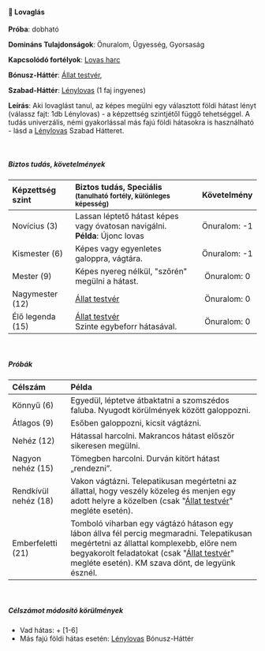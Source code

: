 #### 🔵 Lovaglás

**Próba**: dobható

**Domináns Tulajdonságok**: Önuralom, Ügyesség, Gyorsaság

**Kapcsolódó fortélyok**: [Lovas harc](../fortelyok.harci/lovas_harc.md)

**Bónusz-Háttér**: [Állat testvér](../043_bonusz_hatterek.md#-állat-testvér), 

**Szabad-Háttér**: [Lénylovas](../043_bonusz_hatterek.md#-lénylovas-faj-neve) (1 faj ingyenes)

**Leírás**:  Aki lovaglást tanul, az képes megülni egy választott földi hátast lényt (válassz fajt: 1db Lénylovas) - a képzettség szintjétől függő tehetséggel. A tudás univerzális, némi gyakorlással más fajú földi hátasokra is használható - lásd a [Lénylovas](../043_bonusz_hatterek.md#-lénylovas-faj-neve) Szabad Hátteret.

<br />

##### Biztos tudás, követelmények

| Képzettség szint | Biztos tudás, Speciális <br /><sub>(tanulható fortély, különleges  képesség)</sub>                 |    Követelmény    |
| :--------------- | :------------------------------------------------------------------------------------------------- | :---------------: |
| Novícius (3)     | Lassan léptető hátast képes vagy óvatosan navigálni.<br />**Példa**: Újonc lovas                   | Önuralom:&nbsp;-1 |
| Kismester (6)    | Képes vagy egyenletes galoppra, vágtára.                                                           | Önuralom:&nbsp;-1 |
| Mester (9)       | Képes nyereg nélkül, "szőrén" megülni a hátast.                                                    | Önuralom:&nbsp;0  |
| Nagymester (12)  | [Állat testvér](../043_bonusz_hatterek.md#-állat-testvér)                                | Önuralom:&nbsp;0  |
| Élő legenda (15) | [Állat testvér](../043_bonusz_hatterek.md#-állat-testvér)<br>Szinte egybeforr hátasával. | Önuralom:&nbsp;0  |

<br />

##### Próbák

| Célszám              | Példa                                                                                                                                                                                                                                                                                         |
| :------------------- | :-------------------------------------------------------------------------------------------------------------------------------------------------------------------------------------------------------------------------------------------------------------------------------------------- |
| Könnyű       (6)     | Egyedül, léptetve átbaktatni a szomszédos faluba. Nyugodt körülmények között galoppozni.                                                                                                                                                                                                      |
| Átlagos      (9)     | Esőben galoppozni, kicsit vágtázni.                                                                                                                                                                                                                                                           |
| Nehéz        (12)    | Hátassal harcolni. Makrancos hátast először sikeresen megülni.                                                                                                                                                                                                                                |
| Nagyon nehéz (15)    | Tömegben harcolni. Durván kitört hátast „rendezni”.                                                                                                                                                                                                                                           |
| Rendkívül nehéz (18) | Vakon vágtázni. Telepatikusan megértetni az állattal, hogy veszély közeleg és menjen egy adott helyre a közelben (csak "[Állat testvér](../043_bonusz_hatterek.md#-állat-testvér)" megléte esetén).                                                                                 |
| Emberfeletti (21)    | Tomboló viharban egy vágtázó hátason egy lábon állva fél percig megmaradni. Telepatikusan megértetni az állattal komplexebb, előre nem begyakorolt feladatokat (csak "[Állat testvér](../043_bonusz_hatterek.md#-állat-testvér)" megléte esetén). KM szava dönt, de legyünk észnél. |

<br />

##### Célszámot módosító körülmények

- Vad hátas: + [1-6]
- Más fajú földi hátas esetén: [Lénylovas](../043_bonusz_hatterek.md#-lénylovas-faj-neve) Bónusz-Háttér
